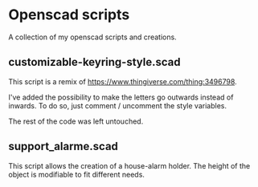 # Openscad scripts

A collection of my openscad scripts and creations.

## customizable-keyring-style.scad

This script is a remix of https://www.thingiverse.com/thing:3496798.

I've added the possibility to make the letters go outwards instead of inwards. To do so, just comment / uncomment the style variables.

The rest of the code was left untouched.

## support_alarme.scad

This script allows the creation of a house-alarm holder. The height of the object is modifiable to fit different needs.
